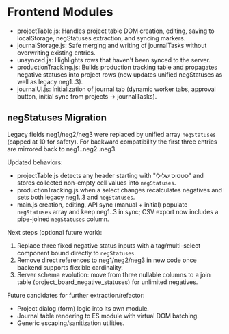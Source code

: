 # Frontend Modules

- projectTable.js: Handles project table DOM creation, editing, saving to localStorage, negStatuses extraction, and syncing markers.
- journalStorage.js: Safe merging and writing of journalTasks without overwriting existing entries.
- unsynced.js: Highlights rows that haven't been synced to the server.
- productionTracking.js: Builds production tracking table and propagates negative statuses into project rows (now updates unified negStatuses as well as legacy neg1..3).
- journalUI.js: Initialization of journal tab (dynamic worker tabs, approval button, initial sync from projects -> journalTasks).

## negStatuses Migration
Legacy fields neg1/neg2/neg3 were replaced by unified array `negStatuses` (capped at 10 for safety). For backward compatibility the first three entries are mirrored back to neg1..neg2..neg3.

Updated behaviors:
- projectTable.js detects any header starting with "סטטוס שלילי" and stores collected non-empty cell values into `negStatuses`.
- productionTracking.js when a select changes recalculates negatives and sets both legacy neg1..3 and `negStatuses`.
- main.js creation, editing, API sync (manual + initial) populate `negStatuses` array and keep neg1..3 in sync; CSV export now includes a pipe-joined `negStatuses` column.

Next steps (optional future work):
1. Replace three fixed negative status inputs with a tag/multi-select component bound directly to `negStatuses`.
2. Remove direct references to neg1/neg2/neg3 in new code once backend supports flexible cardinality.
3. Server schema evolution: move from three nullable columns to a join table (project_board_negative_statuses) for unlimited negatives.

Future candidates for further extraction/refactor:
- Project dialog (form) logic into its own module.
- Journal table rendering to ES module with virtual DOM batching.
- Generic escaping/sanitization utilities.
